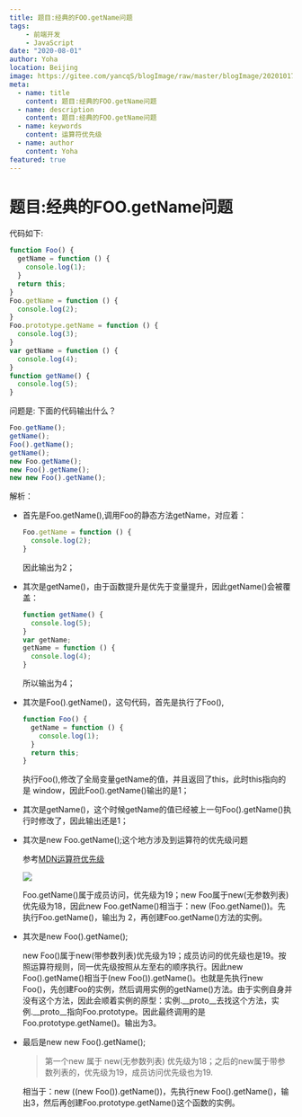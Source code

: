 ```yaml
---
title: 题目:经典的FOO.getName问题
tags:
    - 前端开发
    - JavaScript
date: "2020-08-01"
author: Yoha
location: Beijing
image: https://gitee.com/yancqS/blogImage/raw/master/blogImage/20201017101258.png
meta:
  - name: title
    content: 题目:经典的FOO.getName问题
  - name: description
    content: 题目:经典的FOO.getName问题
  - name: keywords
    content: 运算符优先级
  - name: author
    content: Yoha
featured: true
---
```

# 题目:经典的FOO.getName问题

代码如下:

```javascript
function Foo() {
  getName = function () {
    console.log(1);
  }
  return this;
}
Foo.getName = function () {
  console.log(2);
}
Foo.prototype.getName = function () {
  console.log(3);
}
var getName = function () {
  console.log(4);
}
function getName() {
  console.log(5);
}
```

问题是: 下面的代码输出什么？

```javascript
Foo.getName();
getName();
Foo().getName();
getName();
new Foo.getName();
new Foo().getName();
new new Foo().getName();
```

解析：

- 首先是Foo.getName(),调用Foo的静态方法getName，对应着：

  ```javascript
  Foo.getName = function () {
    console.log(2);
  }
  ```

  因此输出为2；

- 其次是getName()，由于函数提升是优先于变量提升，因此getName()会被覆盖：

  ```javascript
  function getName() {
    console.log(5);
  }
  var getName;
  getName = function () {
    console.log(4);
  }
  ```

  所以输出为4；

- 其次是Foo().getName()，这句代码，首先是执行了Foo(),

  ```javascript
  function Foo() {
    getName = function () {
      console.log(1);
    }
    return this;
  }
  ```

  执行Foo(),修改了全局变量getName的值，并且返回了this，此时this指向的是 window，因此Foo().getName()输出的是1；

- 其次是getName()，这个时候getName的值已经被上一句Foo().getName()执行时修改了，因此输出还是1；

- 其次是new Foo.getName();这个地方涉及到运算符的优先级问题

  参考[MDN运算符优先级](https://developer.mozilla.org/zh-CN/docs/Web/JavaScript/Reference/Operators/Operator_Precedence)

  ![](https://gitee.com/yancqS/blogImage/raw/master/blogImage/20201017101645.png)

  Foo.getName()属于成员访问，优先级为19；new Foo属于new(无参数列表)优先级为18，因此new Foo.getName()相当于：new (Foo.getName())。先执行Foo.getName()，输出为 2，再创建Foo.getName()方法的实例。

- 其次是new Foo().getName();

  new Foo()属于new(带参数列表)优先级为19；成员访问的优先级也是19。按照运算符规则，同一优先级按照从左至右的顺序执行。因此new Foo().getName()相当于(new Foo()).getName()。也就是先执行new Foo()，先创建Foo的实例，然后调用实例的getName()方法。由于实例自身并没有这个方法，因此会顺着实例的原型：实例.\_\_proto\_\_去找这个方法，实例.\_\_proto\_\_指向Foo.prototype。因此最终调用的是Foo.prototype.getName()。输出为3。

- 最后是new new Foo().getName();

  >第一个new 属于 new(无参数列表) 优先级为18；之后的new属于带参数列表的，优先级为19，成员访问优先级也为19.

  相当于：new ((new Foo()).getName())，先执行new Foo().getName()，输出3，然后再创建Foo.prototype.getName()这个函数的实例。
